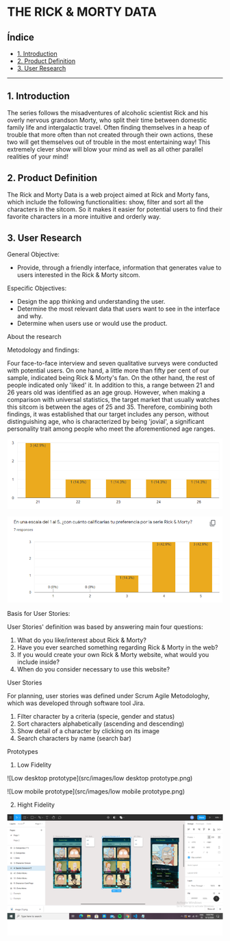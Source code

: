 # THE RICK & MORTY DATA 

## Índice

* [1. Introduction](#1-introduction)
* [2. Product Definition](#2-product-definition)
* [3. User Research](#3-user-research)

***

## 1. Introduction

The series follows the misadventures of alcoholic scientist Rick and his overly nervous grandson Morty, who split their time between domestic family life and intergalactic travel. Often finding themselves in a heap of trouble that more often than not created through their own actions, these two will get themselves out of trouble in the most entertaining way! This extremely clever show will blow your mind as well as all other parallel realities of your mind!


## 2. Product Definition

The Rick and Morty Data is a web project aimed at Rick and Morty fans, which include the following functionalities: show, filter and sort all the characters in the sitcom. So it makes it easier for potential users to find their favorite characters in a more intuitive and orderly way.

## 3. User Research

General Objective:

* Provide, through a friendly interface, information that generates value to users interested in the Rick & Morty sitcom.

Especific Objectives:

* Design the app thinking and understanding the user.
* Determine the most relevant data that users want to see in the interface and why.
* Determine when users use or would use the product.

About the research

Metodology and findings:

Four face-to-face interview and seven qualitative surveys were conducted with potential users. On one hand, a little more than fifty per cent of our sample, indicated being Rick & Morty's fan. On the other hand, the rest of people indicated only 'liked' it. In addition to this, a range between 21 and 26 years old was identified as an age group. However, when making a comparison with universal statistics, the target market that usually watches this sitcom is between the ages of 25 and 35. Therefore, combining both findings, it was established that our target includes any person, without distinguishing age, who is characterized by being 'jovial', a significant personality trait among people who meet the aforementioned age ranges.

![Ages Statistics](src/images/ages.PNG)

![Preferences Statistics](src/images/preferences.PNG)

Basis for User Stories:

User Stories' definition was based by answering main four questions:
1. What do you like/interest about Rick & Morty?
2. Have you ever searched something regarding Rick & Morty in the web?
3. If you would create your own Rick & Morty website, what would you include inside?
4. When do you consider necessary to use this website?

User Stories

For planning, user stories was defined under Scrum Agile Metodologhy, which was developed through software tool Jira.

1. Filter character by a criteria (specie, gender and status)
2. Sort characters alphabetically (ascending and descending)
3. Show detail of a character by clicking on its image
4. Search characters by name (search bar)

Prototypes

1. Low Fidelity

![Low desktop prototype](src/images/low desktop prototype.png)

![Low mobile prototype](src/images/low mobile prototype.png)

2. Hight Fidelity

![High fidelity prototype](src/images/high_fidelity.png)

